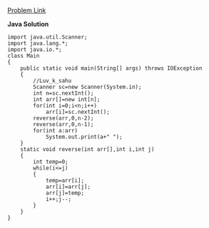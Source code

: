 [Problem Link](https://practice.geeksforgeeks.org/problems/cyclically-rotate-an-array-by-one2614/1)

**Java Solution**
```
import java.util.Scanner;
import java.lang.*;
import java.io.*;
class Main
{
    public static void main(String[] args) throws IOException
    {
        //Luv_k_sahu
        Scanner sc=new Scanner(System.in);
        int n=sc.nextInt();
        int arr[]=new int[n];
        for(int i=0;i<n;i++)
            arr[i]=sc.nextInt();
        reverse(arr,0,n-2);
        reverse(arr,0,n-1);
        for(int a:arr)
            System.out.print(a+" ");
    }
    static void reverse(int arr[],int i,int j)
    {
        int temp=0;
        while(i<=j)
        {
            temp=arr[i];
            arr[i]=arr[j];
            arr[j]=temp;
            i++;j--;
        }
    }
}
```